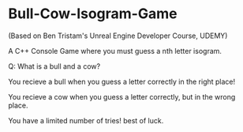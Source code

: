 # Bull-Cow-Isogram-Game
(Based on Ben Tristam's Unreal Engine Developer Course, UDEMY)

A C++ Console Game where you must guess a nth letter isogram.


Q: What is a bull and a cow?

You recieve a bull when you guess a letter correctly in the right place!

You recieve a cow when you guess a letter correctly, but in the wrong place.


You have a limited number of tries!  best of luck.

